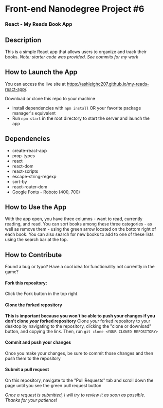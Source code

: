 # Front-end Nanodegree Project #6

### React - My Reads Book App

## Description

This is a simple React app that allows users to organize and track their books. _Note: starter code was provided. See commits for my work_

## How to Launch the App

You can access the live site at https://ashleighc207.github.io/my-reads-react-app/.

Download or clone this repo to your machine

- Install dependencies with `npm install` OR your favorite package manager's equivalent
- Run `npm start` in the root directory to start the server and launch the app

## Dependencies

- create-react-app
- prop-types
- react
- react-dom
- react-scripts
- escape-string-regexp
- sort-by
- react-router-dom
- Google Fonts - Roboto (400, 700)

## How to Use the App

With the app open, you have three columns - want to read, currently reading, and read. You can sort books among these three categories - as well as remove them - using the green arrow located on the bottom right of each book. You can also search for new books to add to one of these lists using the search bar at the top.

## How to Contribute

Found a bug or typo? Have a cool idea for functionality not currently in the game?

#### Fork this repository:

Click the Fork button in the top right

#### Clone the forked repository

**This is important because you won't be able to push your changes if you don't clone _your_ forked repository**
Clone _your_ forked repository to your desktop by navigating to the repository, clicking the "clone or download" button, and copying the link. Then, run `git clone <YOUR CLONED REPOSITORY>`

#### Commit and push your changes

Once you make your changes, be sure to commit those changes and then push them to the repository

#### Submit a pull request

On this repository, navigate to the "Pull Requests" tab and scroll down the page until you see the green pull request button

_Once a request is submitted, I will try to review it as soon as possible. Thanks for your patience!_
